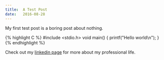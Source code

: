 ```yaml
---
title:  A Test Post
date:   2016-08-28
---
```

My first test post is a boring post about nothing.

{% highlight C %}
#include <stdio.h>
void main() {
	printf("Hello world\n");
}
{% endhighlight %}

Check out my [linkedin page][linkedin] for more about my professional life.

[linkedin]: https://www.linkedin.com/in/ezrasavard

